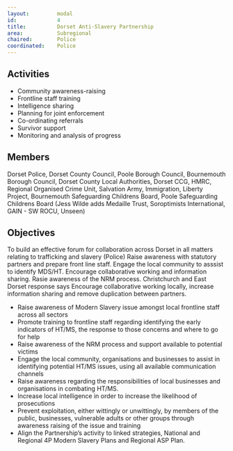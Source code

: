```yaml
---
layout: 		modal
id: 			4
title: 			Dorset Anti-Slavery Partnership
area: 			Subregional
chaired: 		Police
coordinated:	Police
---
```


Activities
----------

* Community awareness-raising
* Frontline staff training
* Intelligence sharing
* Planning for joint enforcement
* Co-ordinating referrals
* Survivor support
* Monitoring and analysis of progress

Members
-------

Dorset Police, Dorset County Council, Poole Borough Council, Bournemouth Borough Council, Dorset County Local Authorities, Dorset CCG, HMRC, Regional Organised Crime Unit, Salvation Army, Immigration, Liberty Project, Bournemouth Safeguarding Childrens Board, Poole Safeguarding Childrens Board (Jess Wilde adds Medaille Trust, Soroptimists International, GAIN - SW ROCU, Unseen)

Objectives
----------

To build an effective forum for collaboration across Dorset in all matters relating to trafficking and slavery (Police) Raise awareness with statutory partners and prepare front line staff.  Engage the local community to asssist to identify MDS/HT.  Encourage collaborative working and information sharing.  Rasie awareness of the NRM process. Christchurch and East Dorset response says Encourage collaborative working locally, increase information sharing and remove duplication between partners.

* Raise awareness of Modern Slavery issue amongst local frontline staff across all sectors 
* Promote training to frontline staff regarding identifying the early indicators of HT/MS, the response to those concerns and where to go for help
* Raise awareness of the NRM process and support available to potential victims
* Engage the local community, organisations and businesses to assist in identifying potential HT/MS issues, using all available communication channels
* Raise awareness regarding the responsibilities of local businesses and organisations in combating HT/MS.
* Increase local intelligence in order to increase the likelihood of prosecutions 
* Prevent exploitation, either wittingly or unwittingly, by members of the public, businesses, vulnerable adults or other groups through awareness raising of the issue and training
* Align the Partnership’s activity to linked strategies, National and Regional 4P Modern Slavery Plans and Regional ASP Plan.
